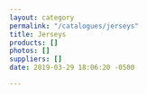```yaml
---
layout: category
permalink: "/catalogues/jerseys"
title: Jerseys
products: []
photos: []
suppliers: []
date: 2019-03-29 18:06:20 -0500

---
```

